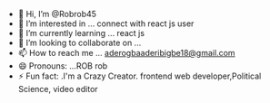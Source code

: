 - 👋 Hi, I’m @Robrob45
- 👀 I’m interested in ... connect with react js user
- 🌱 I’m currently learning ... react js
- 💞️ I’m looking to collaborate on ... 
- 📫 How to reach me ... aderogbaaderibigbe18@gmail.com
- 😄 Pronouns: ...ROB rob
- ⚡ Fun fact: .I'm a Crazy Creator. frontend web developer,Political Science, video editor 
<!---
Robrob45/Robrob45 is a ✨ special ✨ repository because its `README.md` (this file) appears on your GitHub profile.
You can click the Preview link to take a look at your changes.
--->
